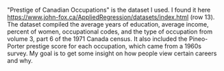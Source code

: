 "Prestige of Canadian Occupations" is the dataset I used. I found it here https://www.john-fox.ca/AppliedRegression/datasets/index.html (row 13). The dataset compiled the average years of education, average income, percent of women, occupational codes, and the type of occupation from volume 3, part 6 of the 1971 Canada census. It also included the Pineo-Porter prestige score for each occupation, which came from a 1960s survey.
My goal is to get some insight on how people view certain careers and why.

